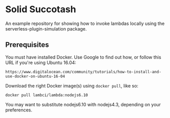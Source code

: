 # Solid Succotash

An example repository for showing how to invoke lambdas locally using the serverless-plugin-simulation package.

## Prerequisites

You must have installed Docker. Use Google to find out how, or follow this URL if you're using Ubuntu 16.04:

`https://www.digitalocean.com/community/tutorials/how-to-install-and-use-docker-on-ubuntu-16-04`

Download the right Docker image(s) using `docker pull`, like so:

`docker pull lambci/lambda:nodejs6.10`

You may want to substitute nodejs6.10 with nodejs4.3, depending on your preferences.
